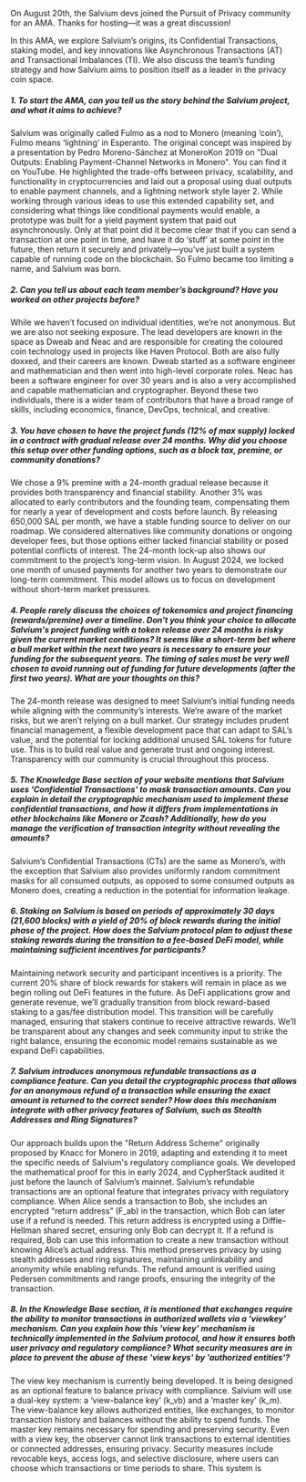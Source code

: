 On August 20th, the Salvium devs joined the Pursuit of Privacy community for an AMA. Thanks for hosting—it was a great discussion!

In this AMA, we explore Salvium’s origins, its Confidential Transactions, staking model, and key innovations like Asynchronous Transactions (AT) and Transactional Imbalances (TI). We also discuss the team’s funding strategy and how Salvium aims to position itself as a leader in the privacy coin space.

##### 1\. To start the AMA, can you tell us the story behind the Salvium project, and what it aims to achieve?

Salvium was originally called Fulmo as a nod to Monero (meaning ‘coin’), Fulmo means ‘lightning’ in Esperanto. The original concept was inspired by a presentation by Pedro Moreno-Sánchez at MoneroKon 2019 on "Dual Outputs: Enabling Payment-Channel Networks in Monero". You can find it on YouTube. He highlighted the trade-offs between privacy, scalability, and functionality in cryptocurrencies and laid out a proposal using dual outputs to enable payment channels, and a lightning network style layer 2. While working through various ideas to use this extended capability set, and considering what things like conditional payments would enable, a prototype was built for a yield payment system that paid out asynchronously. Only at that point did it become clear that if you can send a transaction at one point in time, and have it do ‘stuff’ at some point in the future, then return it securely and privately—you’ve just built a system capable of running code on the blockchain. So Fulmo became too limiting a name, and Salvium was born.

##### 2\. Can you tell us about each team member’s background? Have you worked on other projects before?

While we haven’t focused on individual identities, we’re not anonymous. But we are also not seeking exposure. The lead developers are known in the space as Dweab and Neac and are responsible for creating the coloured coin technology used in projects like Haven Protocol. Both are also fully doxxed, and their careers are known. Dweab started as a software engineer and mathematician and then went into high-level corporate roles. Neac has been a software engineer for over 30 years and is also a very accomplished and capable mathematician and cryptographer. Beyond these two individuals, there is a wider team of contributors that have a broad range of skills, including economics, finance, DevOps, technical, and creative.

##### 3\. You have chosen to have the project funds (12% of max supply) locked in a contract with gradual release over 24 months. Why did you choose this setup over other funding options, such as a block tax, premine, or community donations?

We chose a 9% premine with a 24-month gradual release because it provides both transparency and financial stability. Another 3% was allocated to early contributors and the founding team, compensating them for nearly a year of development and costs before launch. By releasing 650,000 SAL per month, we have a stable funding source to deliver on our roadmap. We considered alternatives like community donations or ongoing developer fees, but those options either lacked financial stability or posed potential conflicts of interest. The 24-month lock-up also shows our commitment to the project’s long-term vision. In August 2024, we locked one month of unused payments for another two years to demonstrate our long-term commitment. This model allows us to focus on development without short-term market pressures.

##### 4\. People rarely discuss the choices of tokenomics and project financing (rewards/premine) over a timeline. Don't you think your choice to allocate Salvium's project funding with a token release over 24 months is risky given the current market conditions? It seems like a short-term bet where a bull market within the next two years is necessary to ensure your funding for the subsequent years. The timing of sales must be very well chosen to avoid running out of funding for future developments (after the first two years). What are your thoughts on this?

The 24-month release was designed to meet Salvium’s initial funding needs while aligning with the community’s interests. We’re aware of the market risks, but we aren’t relying on a bull market. Our strategy includes prudent financial management, a flexible development pace that can adapt to SAL’s value, and the potential for locking additional unused SAL tokens for future use. This is to build real value and generate trust and ongoing interest. Transparency with our community is crucial throughout this process.

##### 5\. The Knowledge Base section of your website mentions that Salvium uses 'Confidential Transactions' to mask transaction amounts. Can you explain in detail the cryptographic mechanism used to implement these confidential transactions, and how it differs from implementations in other blockchains like Monero or Zcash? Additionally, how do you manage the verification of transaction integrity without revealing the amounts?

Salvium’s Confidential Transactions (CTs) are the same as Monero’s, with the exception that Salvium also provides uniformly random commitment masks for all consumed outputs, as opposed to some consumed outputs as Monero does, creating a reduction in the potential for information leakage.

##### 6\. Staking on Salvium is based on periods of approximately 30 days (21,600 blocks) with a yield of 20% of block rewards during the initial phase of the project. How does the Salvium protocol plan to adjust these staking rewards during the transition to a fee-based DeFi model, while maintaining sufficient incentives for participants?

Maintaining network security and participant incentives is a priority. The current 20% share of block rewards for stakers will remain in place as we begin rolling out DeFi features in the future. As DeFi applications grow and generate revenue, we’ll gradually transition from block reward-based staking to a gas/fee distribution model. This transition will be carefully managed, ensuring that stakers continue to receive attractive rewards. We’ll be transparent about any changes and seek community input to strike the right balance, ensuring the economic model remains sustainable as we expand DeFi capabilities.

##### 7\. Salvium introduces anonymous refundable transactions as a compliance feature. Can you detail the cryptographic process that allows for an anonymous refund of a transaction while ensuring the exact amount is returned to the correct sender? How does this mechanism integrate with other privacy features of Salvium, such as Stealth Addresses and Ring Signatures?

Our approach builds upon the "Return Address Scheme" originally proposed by Knacc for Monero in 2019, adapting and extending it to meet the specific needs of Salvium's regulatory compliance goals. We developed the mathematical proof for this in early 2024, and CypherStack audited it just before the launch of Salvium’s mainnet. Salvium’s refundable transactions are an optional feature that integrates privacy with regulatory compliance. When Alice sends a transaction to Bob, she includes an encrypted “return address” (F\_ab) in the transaction, which Bob can later use if a refund is needed. This return address is encrypted using a Diffie-Hellman shared secret, ensuring only Bob can decrypt it. If a refund is required, Bob can use this information to create a new transaction without knowing Alice’s actual address. This method preserves privacy by using stealth addresses and ring signatures, maintaining unlinkability and anonymity while enabling refunds. The refund amount is verified using Pedersen commitments and range proofs, ensuring the integrity of the transaction.

##### 8\. In the Knowledge Base section, it is mentioned that exchanges require the ability to monitor transactions in authorized wallets via a 'viewkey' mechanism. Can you explain how this 'view key' mechanism is technically implemented in the Salvium protocol, and how it ensures both user privacy and regulatory compliance? What security measures are in place to prevent the abuse of these 'view keys' by 'authorized entities'?

The view key mechanism is currently being developed. It is being designed as an optional feature to balance privacy with compliance. Salvium will use a dual-key system: a ‘view-balance key’ (k\_vb) and a ‘master key’ (k\_m). The view-balance key allows authorized entities, like exchanges, to monitor transaction history and balances without the ability to spend funds. The master key remains necessary for spending and preserving security. Even with a view key, the observer cannot link transactions to external identities or connected addresses, ensuring privacy. Security measures include revocable keys, access logs, and selective disclosure, where users can choose which transactions or time periods to share. This system is